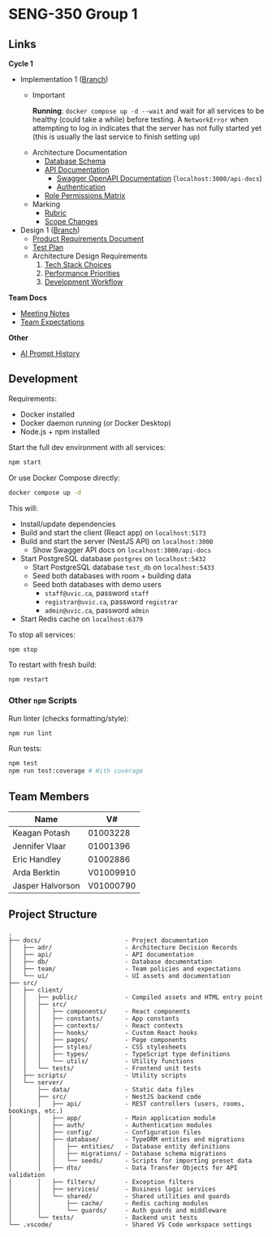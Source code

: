 # SENG-350 Group 1

## Links

**Cycle 1**
- Implementation 1 ([Branch](https://gitlab.csc.uvic.ca/courses/2025091/SENG350_COSI/teams/group_1_proj/-/tree/cycle-1/implement))
    - > [!important]
      > **Running**: `docker compose up -d --wait` and wait for all services to be healthy (could take a while) before testing. A `NetworkError` when attempting to log in indicates that the server has not fully started yet (this is usually the last service to finish setting up)
    - Architecture Documentation
        - [Database Schema](docs/db/schema.md)
        - [API Documentation](docs/api/api.md)
            - [Swagger OpenAPI Documentation](docs/api/swagger.md) (`localhost:3000/api-docs`)
            - [Authentication](docs/api/auth.md)
        - [Role Permissions Matrix](docs/api/permissions.md)
    - Marking
        - [Rubric](docs/implement-1/rubric.md)
        - [Scope Changes](docs/implement-1/scope-changes.md)
- Design 1 ([Branch](https://gitlab.csc.uvic.ca/courses/2025091/SENG350_COSI/teams/group_1_proj/-/tree/cycle-1/design))
    - [Product Requirements Document](docs/product-requirements-document.md)
    - [Test Plan](docs/test-plan.md)
    - Architecture Design Requirements
        1. [Tech Stack Choices](docs/adr/adr-1-tech-stack-choices.md)
        2. [Performance Priorities](docs/adr/adr-2-performance-priorities.md)
        2. [Development Workflow](docs/adr/adr-3-development-workflow.md)


**Team Docs**
- [Meeting Notes](docs/team/minutes.md)
- [Team Expectations](docs/team/team-expectations.md)

**Other**
- [AI Prompt History](docs/prompts.md) 

## Development

Requirements:
- Docker installed
- Docker daemon running (or Docker Desktop)
- Node.js + npm installed


Start the full dev environment with all services:
```bash
npm start
```

Or use Docker Compose directly:
```bash
docker compose up -d
```

This will:
- Install/update dependencies
- Build and start the client (React app) on `localhost:5173`
- Build and start the server (NestJS API) on `localhost:3000  `
    - Show Swagger API docs on `localhost:3000/api-docs`
- Start PostgreSQL database `postgres` on `localhost:5432`
    - Start PostgreSQL database `test_db` on `localhost:5433`
    - Seed both databases with room + building data
    - Seed both databases with demo users
        - `staff@uvic.ca`, password `staff`
        - `registrar@uvic.ca`, password `registrar`
        - `admin@uvic.ca`, password `admin`
- Start Redis cache on `localhost:6379`

To stop all services:
```bash
npm stop
```

To restart with fresh build:
```bash
npm restart
```

### Other `npm` Scripts

Run linter (checks formatting/style):
```bash
npm run lint
```

Run tests:
```bash
npm test
npm run test:coverage # With coverage
```

## Team Members

| Name             | V#        |
| ---------------- | --------- |
| Keagan Potash    | 01003228  |
| Jennifer Vlaar   | 01001396  |
| Eric Handley     | 01002886  |
| Arda Berktin     | V01009910 |
| Jasper Halvorson | V01000790 |

## Project Structure

```
.
├── docs/                       - Project documentation
│   ├── adr/                    - Architecture Decision Records
│   ├── api/                    - API documentation
│   ├── db/                     - Database documentation
│   ├── team/                   - Team policies and expectations
│   └── ui/                     - UI assets and documentation
├── src/                        
│   ├── client/                 
│   │   ├── public/             - Compiled assets and HTML entry point
│   │   ├── src/                
│   │   │   ├── components/     - React components
│   │   │   ├── constants/      - App constants
│   │   │   ├── contexts/       - React contexts
│   │   │   ├── hooks/          - Custom React hooks
│   │   │   ├── pages/          - Page components
│   │   │   ├── styles/         - CSS stylesheets
│   │   │   ├── types/          - TypeScript type definitions
│   │   │   └── utils/          - Utility functions
│   │   └── tests/              - Frontend unit tests
│   ├── scripts/                - Utility scripts
│   └── server/                 
│       ├── data/               - Static data files
│       ├── src/                - NestJS backend code
│       │   ├── api/            - REST controllers (users, rooms, bookings, etc.)
│       │   ├── app/            - Main application module
│       │   ├── auth/           - Authentication modules
│       │   ├── config/         - Configuration files
│       │   ├── database/       - TypeORM entities and migrations
│       │   │   ├── entities/   - Database entity definitions
│       │   │   ├── migrations/ - Database schema migrations
│       │   │   └── seeds/      - Scripts for importing preset data
│       │   ├── dto/            - Data Transfer Objects for API validation
│       │   ├── filters/        - Exception filters
│       │   ├── services/       - Business logic services  
│       │   └── shared/         - Shared utilities and guards
│       │       ├── cache/      - Redis caching modules
│       │       └── guards/     - Auth guards and middleware
│       └── tests/              - Backend unit tests
└── .vscode/                    - Shared VS Code workspace settings
```